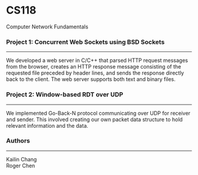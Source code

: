 CS118
=====

Computer Network Fundamentals

### Project 1: Concurrent Web Sockets using BSD Sockets
-------------------------------------------------------
We developed a web server in C/C++ that parsed HTTP request messages from the browser, creates an HTTP response message consisting of the requested file preceded by header lines, and sends the response directly back to the client. The web server supports both text and binary files. 

### Project 2: Window-based RDT over UDP
--------------------------------------------------------
We implemented Go-Back-N protocol communicating over UDP for receiver and sender. This involved creating our own packet data structure to hold relevant information and the data. 

### Authors
--------------------------------------------------------
Kailin Chang <br/>
Roger Chen
